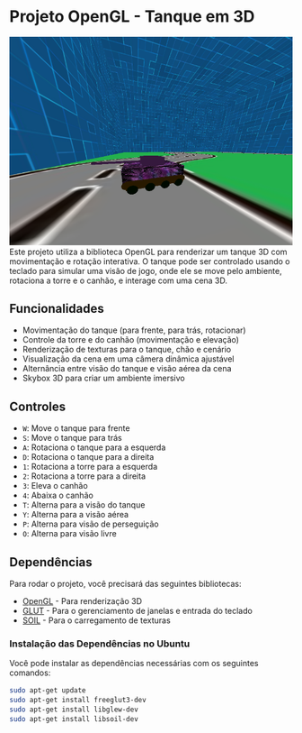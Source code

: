  # Projeto OpenGL - Tanque em 3D
<img src="/imag/Captura de tela 2024-09-25 205756.png" alt="Descrição da imagem">
Este projeto utiliza a biblioteca OpenGL para renderizar um tanque 3D com movimentação e rotação interativa. O tanque pode ser controlado usando o teclado para simular uma visão de jogo, onde ele se move pelo ambiente, rotaciona a torre e o canhão, e interage com uma cena 3D.

## Funcionalidades

- Movimentação do tanque (para frente, para trás, rotacionar)
- Controle da torre e do canhão (movimentação e elevação)
- Renderização de texturas para o tanque, chão e cenário
- Visualização da cena em uma câmera dinâmica ajustável
- Alternância entre visão do tanque e visão aérea da cena
- Skybox 3D para criar um ambiente imersivo

## Controles

- `W`: Move o tanque para frente
- `S`: Move o tanque para trás
- `A`: Rotaciona o tanque para a esquerda
- `D`: Rotaciona o tanque para a direita
- `1`: Rotaciona a torre para a esquerda
- `2`: Rotaciona a torre para a direita
- `3`: Eleva o canhão
- `4`: Abaixa o canhão
- `T`: Alterna para a visão do tanque
- `Y`: Alterna para a visão aérea
- `P`: Alterna para visão de perseguição
- `O`: Alterna para visão livre

## Dependências

Para rodar o projeto, você precisará das seguintes bibliotecas:

- [OpenGL](https://www.opengl.org/) - Para renderização 3D
- [GLUT](https://www.opengl.org/resources/libraries/glut/) - Para o gerenciamento de janelas e entrada do teclado
- [SOIL](http://www.lonesock.net/soil.html) - Para o carregamento de texturas

### Instalação das Dependências no Ubuntu

Você pode instalar as dependências necessárias com os seguintes comandos:

```bash
sudo apt-get update
sudo apt-get install freeglut3-dev
sudo apt-get install libglew-dev
sudo apt-get install libsoil-dev

